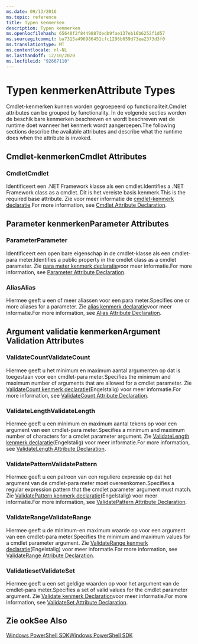 ```yaml
---
ms.date: 09/13/2016
ms.topic: reference
title: Typen kenmerken
description: Typen kenmerken
ms.openlocfilehash: 65640f2f8449887dedb9fae137eb16b6252f1d57
ms.sourcegitcommit: ba7315a496986451cfc1296b659d73ea2373d3f0
ms.translationtype: MT
ms.contentlocale: nl-NL
ms.lasthandoff: 12/10/2020
ms.locfileid: "92667110"
---
```

# <a name="attribute-types"></a><span data-ttu-id="0df04-103">Typen kenmerken</span><span class="sxs-lookup"><span data-stu-id="0df04-103">Attribute Types</span></span>

<span data-ttu-id="0df04-104">Cmdlet-kenmerken kunnen worden gegroepeerd op functionaliteit.</span><span class="sxs-lookup"><span data-stu-id="0df04-104">Cmdlet attributes can be grouped by functionality.</span></span>
<span data-ttu-id="0df04-105">In de volgende secties worden de beschik bare kenmerken beschreven en wordt beschreven wat de runtime doet wanneer het kenmerk wordt aangeroepen.</span><span class="sxs-lookup"><span data-stu-id="0df04-105">The following sections describe the available attributes and describe what the runtime does when the attribute is invoked.</span></span>

## <a name="cmdlet-attributes"></a><span data-ttu-id="0df04-106">Cmdlet-kenmerken</span><span class="sxs-lookup"><span data-stu-id="0df04-106">Cmdlet Attributes</span></span>

### <a name="cmdlet"></a><span data-ttu-id="0df04-107">Cmdlet</span><span class="sxs-lookup"><span data-stu-id="0df04-107">Cmdlet</span></span>

<span data-ttu-id="0df04-108">Identificeert een .NET Framework klasse als een cmdlet.</span><span class="sxs-lookup"><span data-stu-id="0df04-108">Identifies a .NET Framework class as a cmdlet.</span></span>
<span data-ttu-id="0df04-109">Dit is het vereiste basis kenmerk.</span><span class="sxs-lookup"><span data-stu-id="0df04-109">This is the required base attribute.</span></span>
<span data-ttu-id="0df04-110">Zie voor meer informatie de [cmdlet-kenmerk declaratie](./cmdlet-attribute-declaration.md).</span><span class="sxs-lookup"><span data-stu-id="0df04-110">For more information, see [Cmdlet Attribute Declaration](./cmdlet-attribute-declaration.md).</span></span>

## <a name="parameter-attributes"></a><span data-ttu-id="0df04-111">Parameter kenmerken</span><span class="sxs-lookup"><span data-stu-id="0df04-111">Parameter Attributes</span></span>

### <a name="parameter"></a><span data-ttu-id="0df04-112">Parameter</span><span class="sxs-lookup"><span data-stu-id="0df04-112">Parameter</span></span>

<span data-ttu-id="0df04-113">Identificeert een open bare eigenschap in de cmdlet-klasse als een cmdlet-para meter.</span><span class="sxs-lookup"><span data-stu-id="0df04-113">Identifies a public property in the cmdlet class as a cmdlet parameter.</span></span>
<span data-ttu-id="0df04-114">Zie [para meter kenmerk declaratie](./parameter-attribute-declaration.md)voor meer informatie.</span><span class="sxs-lookup"><span data-stu-id="0df04-114">For more information, see [Parameter Attribute Declaration](./parameter-attribute-declaration.md).</span></span>

### <a name="alias"></a><span data-ttu-id="0df04-115">Alias</span><span class="sxs-lookup"><span data-stu-id="0df04-115">Alias</span></span>

<span data-ttu-id="0df04-116">Hiermee geeft u een of meer aliassen voor een para meter.</span><span class="sxs-lookup"><span data-stu-id="0df04-116">Specifies one or more aliases for a parameter.</span></span>
<span data-ttu-id="0df04-117">Zie [alias kenmerk declaratie](./alias-attribute-declaration.md)voor meer informatie.</span><span class="sxs-lookup"><span data-stu-id="0df04-117">For more information, see [Alias Attribute Declaration](./alias-attribute-declaration.md).</span></span>

## <a name="argument-validation-attributes"></a><span data-ttu-id="0df04-118">Argument validatie kenmerken</span><span class="sxs-lookup"><span data-stu-id="0df04-118">Argument Validation Attributes</span></span>

### <a name="validatecount"></a><span data-ttu-id="0df04-119">ValidateCount</span><span class="sxs-lookup"><span data-stu-id="0df04-119">ValidateCount</span></span>

<span data-ttu-id="0df04-120">Hiermee geeft u het minimum en maximum aantal argumenten op dat is toegestaan voor een cmdlet-para meter.</span><span class="sxs-lookup"><span data-stu-id="0df04-120">Specifies the minimum and maximum number of arguments that are allowed for a cmdlet parameter.</span></span>
<span data-ttu-id="0df04-121">Zie [ValidateCount kenmerk declaratie](./validatecount-attribute-declaration.md)(Engelstalig) voor meer informatie.</span><span class="sxs-lookup"><span data-stu-id="0df04-121">For more information, see [ValidateCount Attribute Declaration](./validatecount-attribute-declaration.md).</span></span>

### <a name="validatelength"></a><span data-ttu-id="0df04-122">ValidateLength</span><span class="sxs-lookup"><span data-stu-id="0df04-122">ValidateLength</span></span>

<span data-ttu-id="0df04-123">Hiermee geeft u een minimum en maximum aantal tekens op voor een argument van een cmdlet-para meter.</span><span class="sxs-lookup"><span data-stu-id="0df04-123">Specifies a minimum and maximum number of characters for a cmdlet parameter argument.</span></span>
<span data-ttu-id="0df04-124">Zie [ValidateLength kenmerk declaratie](./validatelength-attribute-declaration.md)(Engelstalig) voor meer informatie.</span><span class="sxs-lookup"><span data-stu-id="0df04-124">For more information, see [ValidateLength Attribute Declaration](./validatelength-attribute-declaration.md).</span></span>

### <a name="validatepattern"></a><span data-ttu-id="0df04-125">ValidatePattern</span><span class="sxs-lookup"><span data-stu-id="0df04-125">ValidatePattern</span></span>

<span data-ttu-id="0df04-126">Hiermee geeft u een patroon van een reguliere expressie op dat het argument van de cmdlet-para meter moet overeenkomen.</span><span class="sxs-lookup"><span data-stu-id="0df04-126">Specifies a regular expression pattern that the cmdlet parameter argument must match.</span></span>
<span data-ttu-id="0df04-127">Zie [ValidatePattern kenmerk declaratie](./validatepattern-attribute-declaration.md)(Engelstalig) voor meer informatie.</span><span class="sxs-lookup"><span data-stu-id="0df04-127">For more information, see [ValidatePattern Attribute Declaration](./validatepattern-attribute-declaration.md).</span></span>

### <a name="validaterange"></a><span data-ttu-id="0df04-128">ValidateRange</span><span class="sxs-lookup"><span data-stu-id="0df04-128">ValidateRange</span></span>

<span data-ttu-id="0df04-129">Hiermee geeft u de minimum-en maximum waarde op voor een argument van een cmdlet-para meter.</span><span class="sxs-lookup"><span data-stu-id="0df04-129">Specifies the minimum and maximum values for a cmdlet parameter argument.</span></span>
<span data-ttu-id="0df04-130">Zie [ValidateRange kenmerk declaratie](./validaterange-attribute-declaration.md)(Engelstalig) voor meer informatie.</span><span class="sxs-lookup"><span data-stu-id="0df04-130">For more information, see [ValidateRange Attribute Declaration](./validaterange-attribute-declaration.md).</span></span>

### <a name="validateset"></a><span data-ttu-id="0df04-131">Validatieset</span><span class="sxs-lookup"><span data-stu-id="0df04-131">ValidateSet</span></span>

<span data-ttu-id="0df04-132">Hiermee geeft u een set geldige waarden op voor het argument van de cmdlet-para meter.</span><span class="sxs-lookup"><span data-stu-id="0df04-132">Specifies a set of valid values for the cmdlet parameter argument.</span></span>
<span data-ttu-id="0df04-133">Zie [Validate kenmerk Declaration](./validateset-attribute-declaration.md)voor meer informatie.</span><span class="sxs-lookup"><span data-stu-id="0df04-133">For more information, see [ValidateSet Attribute Declaration](./validateset-attribute-declaration.md).</span></span>

## <a name="see-also"></a><span data-ttu-id="0df04-134">Zie ook</span><span class="sxs-lookup"><span data-stu-id="0df04-134">See Also</span></span>

[<span data-ttu-id="0df04-135">Windows PowerShell SDK</span><span class="sxs-lookup"><span data-stu-id="0df04-135">Windows PowerShell SDK</span></span>](../windows-powershell-reference.md)

